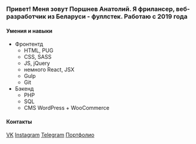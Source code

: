 ### Привет! Меня зовут Поршнев Анатолий. Я фрилансер, веб-разработчик из Беларуси - фуллстек. Работаю с 2019 года

#### Умения и навыки

- Фронтентд
    - HTML, PUG
    - CSS, SASS
    - JS, jQuery
    - немного React, JSX
    - Gulp
    - Git
- Бэкенд
    - PHP
    - SQL
    - CMS WordPress + WooCommerce

#### Контакты

[VK](https://vk.com/povly0)
[Instagram](https://www.instagram.com/povly0/)
[Telegram](https://t.me/povly)
[Портфолио](https://povlu.ru/)
